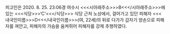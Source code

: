 피고인은 2020. 8. 25. 23:06경 여수시 <<<시아래주소>>>B<<</시아래주소>>>에 있는 <<<식당>>>‘C'<<</식당>>> 식당 근처 노상에서, 걸어가고 있던 피해자 <<<내국인이름>>>D<<</내국인이름>>>(여, 22세)의 뒤로 다가가 갑자기 양손으로 피해자를 껴안고, 피해자의 가슴을 움켜쥐어 피해자를 강제 추행하였다.
